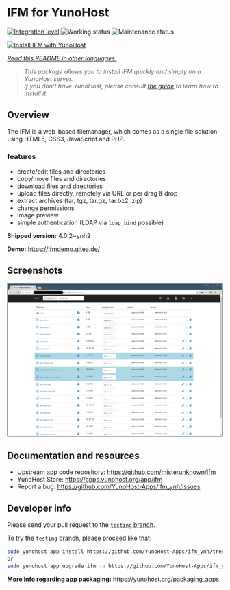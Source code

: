 <!--
N.B.: This README was automatically generated by <https://github.com/YunoHost/apps/tree/master/tools/readme_generator>
It shall NOT be edited by hand.
-->

# IFM for YunoHost

[![Integration level](https://dash.yunohost.org/integration/ifm.svg)](https://dash.yunohost.org/appci/app/ifm) ![Working status](https://ci-apps.yunohost.org/ci/badges/ifm.status.svg) ![Maintenance status](https://ci-apps.yunohost.org/ci/badges/ifm.maintain.svg)

[![Install IFM with YunoHost](https://install-app.yunohost.org/install-with-yunohost.svg)](https://install-app.yunohost.org/?app=ifm)

*[Read this README in other languages.](./ALL_README.md)*

> *This package allows you to install IFM quickly and simply on a YunoHost server.*  
> *If you don't have YunoHost, please consult [the guide](https://yunohost.org/install) to learn how to install it.*

## Overview

The IFM is a web-based filemanager, which comes as a single file solution using HTML5, CSS3, JavaScript and PHP. 

### features

- create/edit files and directories
- copy/move files and directories
- download files and directories
- upload files directly, remotely via URL or per drag & drop
- extract archives (tar, tgz, tar.gz, tar.bz2, zip)
- change permissions
- image preview
- simple authentication (LDAP via `ldap_bind` possible)


**Shipped version:** 4.0.2~ynh2

**Demo:** <https://ifmdemo.gitea.de/>

## Screenshots

![Screenshot of IFM](./doc/screenshots/ifm_screenshot.png)

## Documentation and resources

- Upstream app code repository: <https://github.com/misterunknown/ifm>
- YunoHost Store: <https://apps.yunohost.org/app/ifm>
- Report a bug: <https://github.com/YunoHost-Apps/ifm_ynh/issues>

## Developer info

Please send your pull request to the [`testing` branch](https://github.com/YunoHost-Apps/ifm_ynh/tree/testing).

To try the `testing` branch, please proceed like that:

```bash
sudo yunohost app install https://github.com/YunoHost-Apps/ifm_ynh/tree/testing --debug
or
sudo yunohost app upgrade ifm -u https://github.com/YunoHost-Apps/ifm_ynh/tree/testing --debug
```

**More info regarding app packaging:** <https://yunohost.org/packaging_apps>
